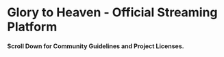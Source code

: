 # Glory to Heaven - Official Streaming Platform
#### Scroll Down for Community Guidelines and Project Licenses.
